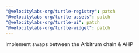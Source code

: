 ```yaml
---
"@velocitylabs-org/turtle-registry": patch
"@velocitylabs-org/turtle-assets": patch
"@velocitylabs-org/turtle-ui": patch
"@velocitylabs-org/turtle-widget": patch
---
```


Implement swaps between the Arbitrum chain & AHP
